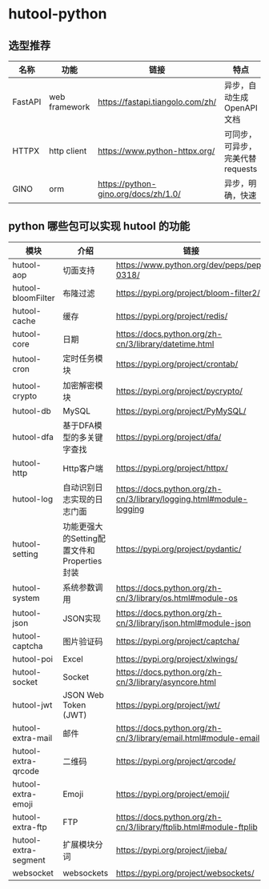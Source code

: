 # hutool-python

## 选型推荐

| 名称       | 功能          |     链接                                   |  特点                                    |
| ----------|---------------|-------------------------------------------|---------------------------------------- |
| FastAPI   | web framework |     https://fastapi.tiangolo.com/zh/      |  异步，自动生成 OpenAPI 文档               |
| HTTPX     | http client   |     https://www.python-httpx.org/         |  可同步，可异步，完美代替 requests          |
| GINO      | orm          |     https://python-gino.org/docs/zh/1.0/   |  异步，明确，快速                          |

## python 哪些包可以实现 hutool 的功能

| 模块                |     介绍                                                                          |链接                                       |
| -------------------|---------------------------------------------------------------------------------- |-------------------------------------------|
| hutool-aop         |     切面支持                                                                | https://www.python.org/dev/peps/pep-0318/  |
| hutool-bloomFilter |     布隆过滤                                        | https://pypi.org/project/bloom-filter2/    |
| hutool-cache       |     缓存                                                             | https://pypi.org/project/redis/ |
| hutool-core        |     日期                                        | https://docs.python.org/zh-cn/3/library/datetime.html |
| hutool-cron        |     定时任务模块                               | https://pypi.org/project/crontab/ |
| hutool-crypto      |     加密解密模块                               | https://pypi.org/project/pycrypto/ |
| hutool-db          |     MySQL                                         | https://pypi.org/project/PyMySQL/ |
| hutool-dfa         |     基于DFA模型的多关键字查找                                                         | https://pypi.org/project/dfa/ |
| hutool-http        |     Http客户端                                            | https://pypi.org/project/httpx/ |
| hutool-log         |     自动识别日志实现的日志门面                                                         | https://docs.python.org/zh-cn/3/library/logging.html#module-logging   |
| hutool-setting     |     功能更强大的Setting配置文件和Properties封装                                        | https://pypi.org/project/pydantic/ |
| hutool-system      |     系统参数调用                                                 | https://docs.python.org/zh-cn/3/library/os.html#module-os |
| hutool-json        |     JSON实现                                                                       | https://docs.python.org/zh-cn/3/library/json.html#module-json | 
| hutool-captcha     |     图片验证码                                                                   | https://pypi.org/project/captcha/ |
| hutool-poi         |    Excel                                                   | https://pypi.org/project/xlwings/ |
| hutool-socket      |    Socket                                                | https://docs.python.org/zh-cn/3/library/asyncore.html |
| hutool-jwt         |     JSON Web Token (JWT)                                             | https://pypi.org/project/jwt/ |
| hutool-extra-mail     |    邮件   | https://docs.python.org/zh-cn/3/library/email.html#module-email |
| hutool-extra-qrcode   |    二维码   | https://pypi.org/project/qrcode/ |
| hutool-extra-emoji    |     Emoji  | https://pypi.org/project/emoji/ | 
| hutool-extra-ftp      |     FTP            | https://docs.python.org/zh-cn/3/library/ftplib.html#module-ftplib |
| hutool-extra-segment  |     扩展模块分词            | https://pypi.org/project/jieba/ |
| websocket             |      websockets            | https://pypi.org/project/websockets/ |
